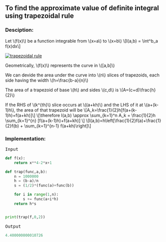 <script type="text/javascript" src="https://cdnjs.cloudflare.com/ajax/libs/mathjax/2.7.0/MathJax.js?config=TeX-AMS_CHTML"></script>


## To find the approximate value of definite integral using trapezoidal rule


### Desciption:

Let \\(f(x)\\) be a function integrable from \\(x=a\\) to \\(x=b\\)
\\[I(a,b) = \int^b_a f(x)dx\\]

[![trapezoidal rule](https://gribja.github.io/Assignments/img/trapezoidal.jpg)](https://gribja.github.io/Assignments/img/trapezoidal.png)

Geometrically, \\(f(x)\\) represents the curve in \\([a,b]\\)

We can devide the area under the curve into \\(n\\) slices of trapezoids, each side having the width \\(h=\frac{b-a}{n}\\)

The area of a trapezoid of base \\(h\\) and sides \\(c,d\\) is \\(A=(c+d)\frac{h}{2}\\)

If the RHS of \\(k^{th}\\) slice occurs at \\((a+kh)\\) and the LHS of it at \\(a+(k-1)h\\), the area of that trapezoid will be
\\[A_k=\frac{1}{2}h[f(a+(k-1)h)+f(a+kh)]\\]
\\[\therefore I(a,b) \approx \sum_{k=1}^n A_k = \frac{1}{2}h \sum_{k=1}^{n} [f(a+(k-1)h)+f(a+kh)] \\]
\\[I(a,b)=h\left[\frac{1}{2}f(a)+\frac{1}{2}f(b) + \sum_{k=1}^{n-1} f(a+kh)\right]\\]

### Implementation:

<kbd>Input</kbd>

```python
def f(x):
	return x**4-2*x+1

def trap(func,a,b):
	n = 1000000
	h = (b-a)/n
	s = (1/2)*(func(a)+func(b))

	for i in range(1,n):
		s += func(a+i*h)
	return h*s


print(trap(f,0,2))
```

<kbd>Output</kbd>

```python
4.400000000010726
```
